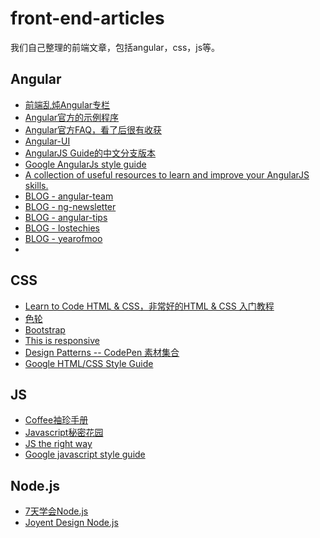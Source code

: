 front-end-articles
==================

我们自己整理的前端文章，包括angular，css，js等。

## Angular

* [前端乱炖Angular专栏](http://www.html-js.com/article/column/50)
* [Angular官方的示例程序](https://builtwith.angularjs.org/)
* [Angular官方FAQ，看了后很有收获](https://github.com/angular/angular.js/wiki)
* [Angular-UI](http://angular-ui.github.io/)
* [AngularJS Guide的中文分支版本](https://github.com/jmcunningham/AngularJS-Learning/blob/master/ZH-CN.md)
* [Google AngularJs style guide](https://google-styleguide.googlecode.com/svn/trunk/angularjs-google-style.html)
* [A collection of useful resources to learn and improve your AngularJS skills.](https://github.com/timjacobi/angular-education)
* [BLOG - angular-team](http://blog.angularjs.org/)
* [BLOG - ng-newsletter](http://www.ng-newsletter.com/posts/)
* [BLOG - angular-tips](http://angular-tips.com/)
* [BLOG - lostechies](http://lostechies.com/gabrielschenker/category/angularjs/)
* [BLOG - yearofmoo](http://www.yearofmoo.com/)
* 
## CSS

* [Learn to Code HTML & CSS，非常好的HTML & CSS 入门教程](http://learn.shayhowe.com/html-css/)
* [色轮](https://kuler.adobe.com/zh/create/color-wheel/)
* [Bootstrap](http://getbootstrap.com/css/)
* [This is responsive](http://bradfrost.github.io/this-is-responsive/)
* [Design Patterns -- CodePen 素材集合](http://codepen.io/patterns/)
* [Google HTML/CSS Style Guide](http://google-styleguide.googlecode.com/svn/trunk/htmlcssguide.xml)

## JS

* [Coffee袖珍手册](http://zhang.zipeng.info/library/coffeescript/index.html)
* [Javascript秘密花园](http://bonsaiden.github.io/JavaScript-Garden/zh/)
* [JS the right way](http://jstherightway.org/)
* [Google javascript style guide](http://google-styleguide.googlecode.com/svn/trunk/javascriptguide.xml)


## Node.js

* [7天学会Node.js](http://nqdeng.github.io/7-days-nodejs/#1)
* [Joyent Design Node.js](http://www.joyent.com/developers/node/design)
